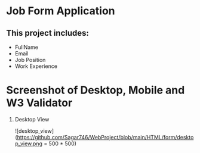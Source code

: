 # Job Form Application

## This project includes:
- FullName
- Email
- Job Position
- Work Experience

# Screenshot of Desktop, Mobile and W3 Validator

1. Desktop View

   ![desktop_view](https://github.com/Sagar746/WebProject/blob/main/HTML/form/desktop_view.png = 500 * 500)




